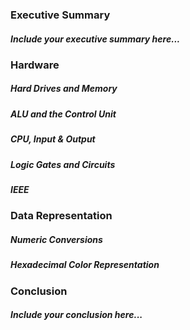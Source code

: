 ### Executive Summary
##### Include your executive summary here...

### Hardware
##### Hard Drives and Memory
##### ALU and the Control Unit
##### CPU, Input & Output
##### Logic Gates and Circuits
##### IEEE
### Data Representation
##### Numeric Conversions
##### Hexadecimal Color Representation
### Conclusion
##### Include your conclusion here...
